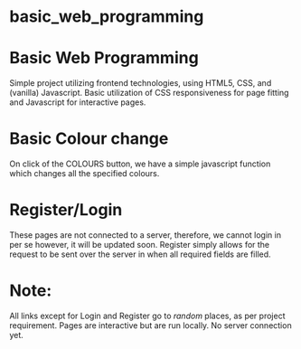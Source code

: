 # basic_web_programming

# Basic Web Programming
Simple project utilizing frontend technologies, using HTML5, CSS, and (vanilla) Javascript. Basic utilization of CSS responsiveness for page fitting and Javascript for interactive pages.

# Basic Colour change
On click of the COLOURS button, we have a simple javascript function which changes all the specified colours.

# Register/Login
These pages are not connected to a server, therefore, we cannot login in per se however, it will be updated soon. Register simply allows for the request to be sent over the server in when all required fields are filled.


# Note:
All links except for Login and Register go to *random* places, as per project requirement. Pages are interactive but are run locally. No server connection yet.
